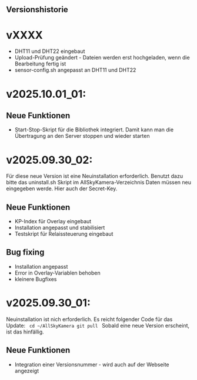 Versionshistorie
----------------

# vXXXX

- DHT11 und DHT22 eingebaut
- Upload-Prüfung geändert - Dateien werden erst hochgeladen, wenn die Bearbeitung fertig ist
- sensor-config.sh angepasst an DHT11 und DHT22

# v2025.10.01_01:

## Neue Funktionen
- Start-Stop-Skript für die Bibliothek integriert. Damit kann man die Übertragung an den Server stoppen und wieder starten

# v2025.09.30_02:

Für diese neue Version ist eine Neuinstallation erforderlich.
Benutzt dazu bitte das uninstall.sh Skript im AllSkyKamera-Verzeichnis
Daten müssen neu eingegeben werde. Hier auch der Secret-Key.

## Neue Funktionen
- KP-Index für Overlay eingebaut
- Installation angepasst und stabilisiert
- Testskript für Relaissteuerung eingebaut

## Bug fixing 
- Installation angepasst
- Error in Overlay-Variablen behoben
- kleinere Bugfixes


# v2025.09.30_01:

Neuinstallation ist nich erforderlich.
Es reicht folgender Code für das Update:
<code>
cd ~/AllSkyKamera
git pull
</code>
Sobald eine neue Version erscheint, ist das hinfällig.

## Neue Funktionen
- Integration einer Versionsnummer - wird auch auf der Webseite angezeigt

